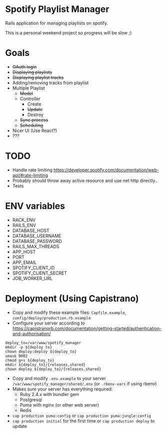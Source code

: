 # Spotify Playlist Manager

Rails application for managing playlists on spotify.

This is a personal weekend project so progress will be slow ;)

# Goals

- ~~OAuth login~~
- ~~Displaying playlists~~
- ~~Displaying playlist tracks~~
- Adding/removing tracks from playlist
- Multiple Playlist
    + ~~Model~~
    + Controller
        * Create
        * ~~Update~~
        * Destroy
    + ~~Sync process~~
    + ~~Scheduling~~
- Nicer UI (Use React?)
- ???

# TODO

- Handle rate limiting https://developer.spotify.com/documentation/web-api/#rate-limiting
- Probably should throw away active resource and use net http directly..
- Tests

# ENV variables

- RACK_ENV
- RAILS_ENV
- DATABASE_HOST
- DATABASE_USERNAME
- DATABASE_PASSWORD
- RAILS_MAX_THREADS
- APP_HOST
- PORT
- APP_EMAIL
- SPOTIFY_CLIENT_ID
- SPOTIFY_CLIENT_SECRET
- JOB_WORKER_URL

# Deployment (Using Capistrano)

- Copy and modify these example files: `Capfile.example`, `config/deploy/production.rb.example`
- Configure your server according to https://capistranorb.com/documentation/getting-started/authentication-and-authorisation/
```
deploy_to=/var/www/spotify_manager
mkdir -p ${deploy_to}
chown deploy:deploy ${deploy_to}
umask 0002
chmod g+s ${deploy_to}
mkdir ${deploy_to}/{releases,shared}
chown deploy ${deploy_to}/{releases,shared}
```
- Copy and modify `.env.example` to your server `/var/www/spotify_manager/shared/.env` (or `.rbenv-vars` if using rbenv)
- Makes sure your server has everything required:
    + Ruby 2.4.x with bundler gem
    + Postgresql
    + Puma with nginx (or other web server)
    + Redis
- `cap production puma:config` or `cap production puma:jungle:config`
- `cap production initial` for the first time or `cap production deploy` to update
